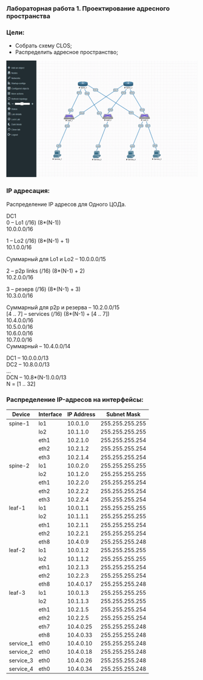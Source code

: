 ### Лабораторная работа 1. Проектирование адресного пространства

### Цели:
- Собрать схему CLOS;
- Распределить адресное пространство;

![Схема.png](Схема.png)

### IP адресация:
Распределение IP адресов для Одного ЦОДа.

DC1<br> 
0 – Lo1 (/16) (8*(N-1))<br>
10.0.0.0/16<br>

1 – Lo2 (/16) (8*(N-1) + 1)<br>
10.1.0.0/16<br>

Суммарный для Lo1 и Lo2 – 10.0.0.0/15<br>

2 – p2p links (/16) (8*(N-1) + 2)<br>
10.2.0.0/16<br>

3 – резерв (/16) (8*(N-1) + 3)<br>
10.3.0.0/16<br>

Суммарный для p2p и резерва – 10.2.0.0/15<br>
[4 .. 7] – services (/16) (8*(N-1) + [4 .. 7])<br>
10.4.0.0/16<br>
10.5.0.0/16<br>
10.6.0.0/16<br>
10.7.0.0/16<br>
Суммарный – 10.4.0.0/14<br>

DC1 – 10.0.0.0/13<br>
DC2 – 10.8.0.0/13<br>
…<br>
DCN – 10.8*(N-1).0.0/13<br>
N = [1 .. 32]<br>

### Распределение IP-адресов на интерфейсы:
Device|Interface|IP Address|Subnet Mask
---|---|---|---
spine-1|lo1|10.0.1.0|255.255.255.255
||lo2|10.1.1.0|255.255.255.255
||eth1|10.2.1.0|255.255.255.254
||eth2|10.2.1.2|255.255.255.254
||eth3|10.2.1.4|255.255.255.254
spine-2|lo1|10.0.2.0|255.255.255.255
||lo2|10.1.2.0|255.255.255.255
||eth1|10.2.2.0|255.255.255.254
||eth2|10.2.2.2|255.255.255.254
||eth3|10.2.2.4|255.255.255.254
leaf-1|lo1|10.0.1.1|255.255.255.255
||lo2|10.1.1.1|255.255.255.255
||eth1|10.2.1.1|255.255.255.254
||eth2|10.2.2.1|255.255.255.254
||eth8|10.4.0.9|255.255.255.248
leaf-2|lo1|10.0.1.2|255.255.255.255
||lo2|10.1.1.2|255.255.255.255
||eth1|10.2.1.3|255.255.255.254
||eth2|10.2.2.3|255.255.255.254
||eth8|10.4.0.17|255.255.255.248
leaf-3|lo1|10.0.1.3|255.255.255.255
||lo2|10.1.1.3|255.255.255.255
||eth1|10.2.1.5|255.255.255.254
||eth2|10.2.2.5|255.255.255.254
||eth7|10.4.0.25|255.255.255.248
||eth8|10.4.0.33|255.255.255.248
service_1|eth0|10.4.0.10|255.255.255.248
service_2|eth0|10.4.0.18|255.255.255.248
service_3|eth0|10.4.0.26|255.255.255.248
service_4|eth0|10.4.0.34|255.255.255.248
